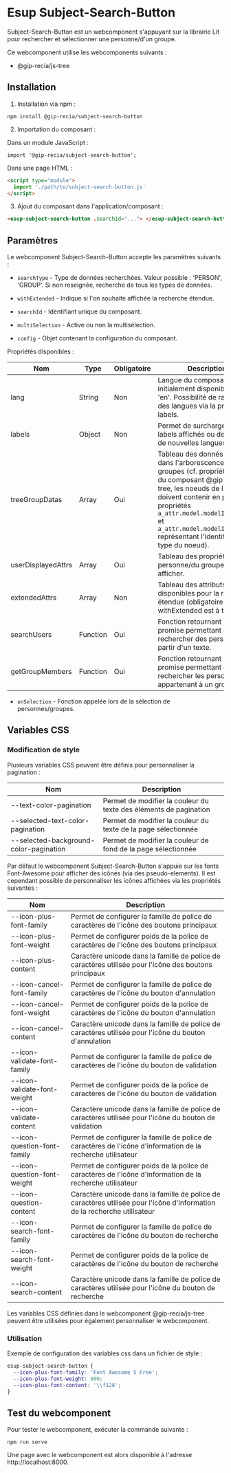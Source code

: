# **Esup Subject-Search-Button**

Subject-Search-Button est un webcomponent s'appuyant sur la librairie Lit pour rechercher et sélectionner une personne/d'un groupe.

Ce webcomponent utilise les webcomponents suivants :

- @gip-recia/js-tree

## **Installation**

1. Installation via npm :

```shell
npm install @gip-recia/subject-search-button
```

2. Importation du composant :

Dans un module JavaScript :

```
import '@gip-recia/subject-search-button';
```

Dans une page HTML :

```html
<script type="module">
  import './path/to/subject-search-button.js'
</script>
```

3. Ajout du composant dans l'application/composant :

```html
<esup-subject-search-button .searchId="..."> </esup-subject-search-button>
```

## **Paramètres**

Le webcomponent Subject-Search-Button accepte les paramètres suivants :

- `searchType` - Type de données recherchées. Valeur possible : 'PERSON', 'GROUP'. Si non reseignée, recherche de tous les types de données.

- `withExtended` - Indique si l'on souhaite affichée la recherche étendue.

- `searchId` - Identifiant unique du composant.

- `multiSelection` - Active ou non la multisélection.

- `config` - Objet contenant la configuration du composant.

Propriétés disponibles :

| Nom                | Type     | Obligatoire | Description                                                                                                                                                                                                                                                                                      |
| ------------------ | -------- | ----------- | ------------------------------------------------------------------------------------------------------------------------------------------------------------------------------------------------------------------------------------------------------------------------------------------------ |
| lang               | String   | Non         | Langue du composant. Valeur initialement disponible : 'fr', 'en'. Possibilité de rajouter des langues via la propriété labels.                                                                                                                                                                   |
| labels             | Object   | Non         | Permet de surcharger les labels affichés ou de définir de nouvelles langues.                                                                                                                                                                                                                     |
| treeGroupDatas     | Array    | Oui         | Tableau des donnés affichées dans l'arborescence des groupes (cf. propriété datas du composant @gip-recia/js-tree, les noeuds de l'arbre doivent contenir en plus les propriétés `a_attr.model.modelId.keyId` et `a_attr.model.modelId.KeyType` représentant l'identifiant et le type du noeud). |
| userDisplayedAttrs | Array    | Oui         | Tableau des propriétés de la personne/du groupe à afficher.                                                                                                                                                                                                                                      |
| extendedAttrs      | Array    | Non         | Tableau des attributs disponibles pour la recherhce étendue (obligatoire si withExtended est à true).                                                                                                                                                                                            |
| searchUsers        | Function | Oui         | Fonction retournant une promise permettant de rechercher des personnes à partir d'un texte.                                                                                                                                                                                                      |
| getGroupMembers    | Function | Oui         | Fonction retournant une promise permettant de rechercher les personnes appartenant à un groupe.                                                                                                                                                                                                  |

- `onSelection` - Fonction appelée lors de la sélection de personnes/groupes.

## **Variables CSS**

### **Modification de style**

Plusieurs variables CSS peuvent être définis pour personnaliser la pagination :

| Nom                                    | Description                                                        |
| ---------------------------------------|------------------------------------------------------------------- |
| --text-color-pagination                | Permet de modifier la couleur du texte des éléments de pagination  |
| --selected-text-color-pagination       | Permet de modifier la couleur du texte de la page sélectionnée     |
| --selected-background-color-pagination | Permet de modifier la couleur de fond de la page sélectionnée      |

Par défaut le webcomponent Subject-Search-Button s'appuie sur les fonts Font-Awesome pour afficher des icônes (via des pseudo-elements). Il est cependant possible de personnaliser les icônes affichées via les propriétés suivantes :

| Nom                         | Description                                                                                                               |
| --------------------------- | ------------------------------------------------------------------------------------------------------------------------- |
| --icon-plus-font-family     | Permet de configurer la famille de police de caractères de l'icône des boutons principaux                                 |
| --icon-plus-font-weight     | Permet de configurer poids de la police de caractères de l'icône des boutons principaux                                   |
| --icon-plus-content         | Caractère unicode dans la famille de police de caractères utilisée pour l'icône des boutons principaux                    |
| --icon-cancel-font-family   | Permet de configurer la famille de police de caractères de l'icône du bouton d'annulation                                 |
| --icon-cancel-font-weight   | Permet de configurer poids de la police de caractères de l'icône du bouton d'annulation                                   |
| --icon-cancel-content       | Caractère unicode dans la famille de police de caractères utilisée pour l'icône du bouton d'annulation                    |
| --icon-validate-font-family | Permet de configurer la famille de police de caractères de l'icône du bouton de validation                                |
| --icon-validate-font-weight | Permet de configurer poids de la police de caractères de l'icône du bouton de validation                                  |
| --icon-validate-content     | Caractère unicode dans la famille de police de caractères utilisée pour l'icône du bouton de validation                   |
| --icon-question-font-family | Permet de configurer la famille de police de caractères de l'icône d'information de la recherche utilisateur              |
| --icon-question-font-weight | Permet de configurer poids de la police de caractères de l'icône d'information de la recherche utilisateur                |
| --icon-question-content     | Caractère unicode dans la famille de police de caractères utilisée pour l'icône d'information de la recherche utilisateur |
| --icon-search-font-family   | Permet de configurer la famille de police de caractères de l'icône du bouton de recherche                                 |
| --icon-search-font-weight   | Permet de configurer poids de la police de caractères de l'icône du bouton de recherche                                   |
| --icon-search-content       | Caractère unicode dans la famille de police de caractères utilisée pour l'icône du bouton de recherche                    |

Les variables CSS définies dans le webcomponent @gip-recia/js-tree peuvent être utilisées pour également personnaliser le webcomponent.

### **Utilisation**

Exemple de configuration des variables css dans un fichier de style :

```css
esup-subject-search-button {
  --icon-plus-font-family: 'Font Awesome 5 Free';
  --icon-plus-font-weight: 900;
  --icon-plus-font-content: '\\f128';
}
```

## **Test du webcomponent**

Pour tester le webcomponent, exécuter la commande suivante :

```shell
npm run serve
```

Une page avec le webcomponent est alors disponible à l'adresse http://localhost:8000.
